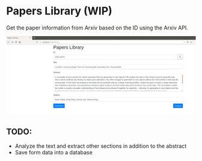# Papers Library (WIP) #

Get the paper information from Arxiv based on the ID using the Arxiv API.

![Screenshot](papers_library.webp "Papers Library screenshot")

## TODO: ##

* Analyze the text and extract other sections in addition to the abstract
* Save form data into a database